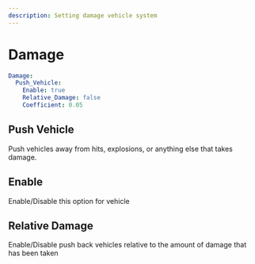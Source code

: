 ```yaml
---
description: Setting damage vehicle system
---
```


# Damage

```yaml
Damage:
  Push_Vehicle:
    Enable: true
    Relative_Damage: false
    Coefficient: 0.05
```

## Push Vehicle

Push vehicles away from hits, explosions, or anything else that takes damage.

## Enable

Enable/Disable this option for vehicle

## Relative Damage

Enable/Disable push back vehicles relative to the amount of damage that has been taken



